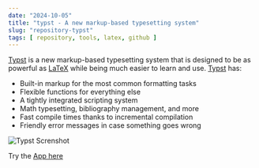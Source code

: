 ```yaml
---
date: "2024-10-05"
title: "typst - A new markup-based typesetting system"
slug: "repository-typst"
tags: [ repository, tools, latex, github ]
---
```




[Typst][1] is a new markup-based typesetting system that is designed to be as powerful as [LaTeX][2] while being much easier to learn and use. [Typst][1] has:

* Built-in markup for the most common formatting tasks
* Flexible functions for everything else
* A tightly integrated scripting system
* Math typesetting, bibliography management, and more
* Fast compile times thanks to incremental compilation
* Friendly error messages in case something goes wrong

![Typst Screnshot][3]

Try the [App here][4]



   [1]: https://github.com/typst/typst
   [2]: https://www.latex-project.org/
   [3]: https://user-images.githubusercontent.com/17899797/228031796-ced0e452-fcee-4ae9-92da-b9287764ff25.png
   [4]: https://typst.app/
